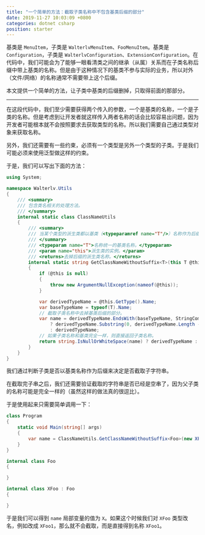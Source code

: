 ```yaml
---
title: "一个简单的方法：截取子类名称中不包含基类后缀的部分"
date: 2019-11-27 10:03:09 +0800
categories: dotnet csharp
position: starter
---
```


基类是 `MenuItem`，子类是 `WalterlvMenuItem`、`FooMenuItem`。基类是 `Configuration`，子类是 `WalterlvConfiguration`、`ExtensionConfiguration`。在代码中，我们可能会为了能够一眼看清类之间的继承（从属）关系而在子类名称后缀中带上基类的名称。但是由于这种情况下的基类不参与实际的业务，所以对外（文件/网络）的名称通常不需要带上这个后缀。

本文提供一个简单的方法，让子类中基类的后缀删掉，只取得前面的那部分。

---

在这段代码中，我们至少需要获得两个传入的参数，一个是基类的名称，一个是子类的名称。但是考虑到让开发者就这样传入两者名称的话会比较容易出问题，因为开发者可能根本就不会按照要求去获取类型的名称。所以我们需要自己通过类型对象来获取名称。

另外，我们还需要有一些约束，必须有一个类型是另外一个类型的子类。于是我们可能必须来使用泛型做这样的约束。

于是，我们可以写出下面的方法：

```csharp
using System;

namespace Walterlv.Utils
{
    /// <summary>
    /// 包含类名相关的处理方法。
    /// </summary>
    internal static class ClassNameUtils
    {
        /// <summary>
        /// 当某个类型的派生类都以基类（<typeparamref name="T"/>）名称作为后缀时，去掉后缀取派生类名称的前面部分。
        /// </summary>
        /// <typeparam name="T">名称统一的基类名称。</typeparam>
        /// <param name="this">派生类的实例。</param>
        /// <returns>去掉后缀的派生类名称。</returns>
        internal static string GetClassNameWithoutSuffix<T>(this T @this)
        {
            if (@this is null)
            {
                throw new ArgumentNullException(nameof(@this));
            }

            var derivedTypeName = @this.GetType().Name;
            var baseTypeName = typeof(T).Name;
            // 截取子类名称中去掉基类后缀的部分。
            var name = derivedTypeName.EndsWith(baseTypeName, StringComparison.Ordinal)
                ? derivedTypeName.Substring(0, derivedTypeName.Length - baseTypeName.Length)
                : derivedTypeName;
            // 如果子类名称和基类完全一样，则直接返回子类名称。
            return string.IsNullOrWhiteSpace(name) ? derivedTypeName : name;
        }
    }
}
```

我们通过判断子类是否以基类名称作为后缀来决定是否截取子字符串。

在截取完子串之后，我们还需要验证截取的字符串是否已经是空串了，因为父子类的名称可能是完全一样的（虽然这样的做法真的很逗比）。

于是使用起来只需要简单调用一下：

```csharp
class Program
{
    static void Main(string[] args)
    {
        var name = ClassNameUtils.GetClassNameWithoutSuffix<Foo>(new XFoo());
    }
}

internal class Foo
{

}

internal class XFoo : Foo
{

}
```

于是我们可以得到 `name` 局部变量的值为 `X`。如果这个时候我们对 `XFoo` 类型改名，例如改成 `XFoo1`，那么就不会截取，而是直接得到名称 `XFoo1`。
